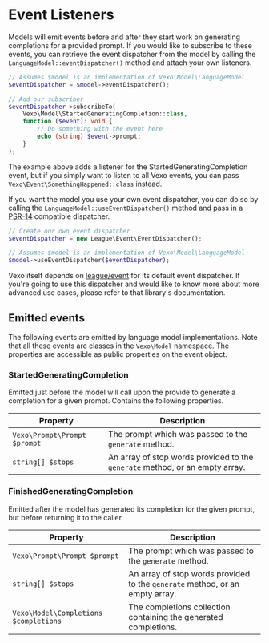 # Event Listeners

Models will emit events before and after they start work on generating completions for a provided prompt. If you would like to subscribe to these events, you can retrieve the event dispatcher from the model by calling the `LanguageModel::eventDispatcher()` method and attach your own listeners.

```php
// Assumes $model is an implementation of Vexo\Model\LanguageModel
$eventDispatcher = $model->eventDispatcher();

// Add our subscriber
$eventDispatcher->subscribeTo(
    Vexo\Model\StartedGeneratingCompletion::class,
    function ($event): void {
        // Do something with the event here
        echo (string) $event->prompt;
    }
);
```

The example above adds a listener for the StartedGeneratingCompletion event, but if you simply want to listen to all Vexo events, you can pass `Vexo\Event\SomethingHappened::class` instead.

If you want the model you use your own event dispatcher, you can do so by calling the `LanguageModel::useEventDispatcher()` method and pass in a [PSR-14](https://www.php-fig.org/psr/psr-14/) compatible dispatcher.

```php
// Create our own event dispatcher
$eventDispatcher = new League\Event\EventDispatcher();

// Assumes $model is an implementation of Vexo\Model\LanguageModel
$model->useEventDispatcher($eventDispatcher);
```

Vexo itself depends on [league/event](https://event.thephpleague.com/) for its default event dispatcher. If you're going to use this dispatcher and would like to know more about more advanced use cases, please refer to that library's documentation.

## Emitted events

The following events are emitted by language model implementations. Note that all these events are classes in the `Vexo\Model` namespace. The properties are accessible as public properties on the event object.

### StartedGeneratingCompletion

Emitted just before the model will call upon the provide to generate a completion for a given prompt. Contains the following properties.

| Property                     | Description                                                                  |
| ---------------------------- | ---------------------------------------------------------------------------- |
| `Vexo\Prompt\Prompt $prompt` | The prompt which was passed to the `generate` method.                        |
| `string[] $stops`            | An array of stop words provided to the `generate` method, or an empty array. |

### FinishedGeneratingCompletion

Emitted after the model has generated its completion for the given prompt, but before returning it to the caller.

| Property                              | Description                                                                  |
| ------------------------------------- | ---------------------------------------------------------------------------- |
| `Vexo\Prompt\Prompt $prompt`          | The prompt which was passed to the `generate` method.                        |
| `string[] $stops`                     | An array of stop words provided to the `generate` method, or an empty array. |
| `Vexo\Model\Completions $completions` | The completions collection containing the generated completions.             |
